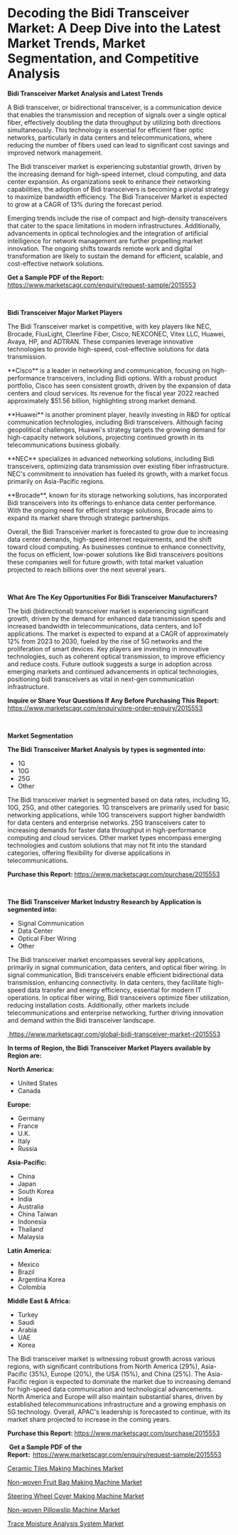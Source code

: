 <p><h1>Decoding the Bidi Transceiver Market: A Deep Dive into the Latest Market Trends, Market Segmentation, and Competitive Analysis</h1></p><p><strong>Bidi Transceiver Market Analysis and Latest Trends</strong></p>
<p><p>A Bidi transceiver, or bidirectional transceiver, is a communication device that enables the transmission and reception of signals over a single optical fiber, effectively doubling the data throughput by utilizing both directions simultaneously. This technology is essential for efficient fiber optic networks, particularly in data centers and telecommunications, where reducing the number of fibers used can lead to significant cost savings and improved network management.</p><p>The Bidi transceiver market is experiencing substantial growth, driven by the increasing demand for high-speed internet, cloud computing, and data center expansion. As organizations seek to enhance their networking capabilities, the adoption of Bidi transceivers is becoming a pivotal strategy to maximize bandwidth efficiency. The Bidi Transceiver Market is expected to grow at a CAGR of 13% during the forecast period. </p><p>Emerging trends include the rise of compact and high-density transceivers that cater to the space limitations in modern infrastructures. Additionally, advancements in optical technologies and the integration of artificial intelligence for network management are further propelling market innovation. The ongoing shifts towards remote work and digital transformation are likely to sustain the demand for efficient, scalable, and cost-effective network solutions.</p></p>
<p><strong>Get a Sample PDF of the Report:&nbsp;</strong> <a href="https://www.marketscagr.com/enquiry/request-sample/2015553?utm_campaign=3546&utm_medium=2&utm_source=Github&utm_content=ia&utm_term=29032025&utm_id=bidi-transceiver">https://www.marketscagr.com/enquiry/request-sample/2015553</a></p>
<p>&nbsp;</p>
<p><strong>Bidi Transceiver Major Market Players</strong></p>
<p><p>The Bidi Transceiver market is competitive, with key players like NEC, Brocade, FluxLight, Cleerline Fiber, Cisco, NEXCONEC, Vitex LLC, Huawei, Avaya, HP, and ADTRAN. These companies leverage innovative technologies to provide high-speed, cost-effective solutions for data transmission.</p><p>**Cisco** is a leader in networking and communication, focusing on high-performance transceivers, including Bidi options. With a robust product portfolio, Cisco has seen consistent growth, driven by the expansion of data centers and cloud services. Its revenue for the fiscal year 2022 reached approximately $51.56 billion, highlighting strong market demand.</p><p>**Huawei** is another prominent player, heavily investing in R&D for optical communication technologies, including Bidi transceivers. Although facing geopolitical challenges, Huawei's strategy targets the growing demand for high-capacity network solutions, projecting continued growth in its telecommunications business globally.</p><p>**NEC** specializes in advanced networking solutions, including Bidi transceivers, optimizing data transmission over existing fiber infrastructure. NEC's commitment to innovation has fueled its growth, with a market focus primarily on Asia-Pacific regions.</p><p>**Brocade**, known for its storage networking solutions, has incorporated Bidi transceivers into its offerings to enhance data center performance. With the ongoing need for efficient storage solutions, Brocade aims to expand its market share through strategic partnerships.</p><p>Overall, the Bidi Transceiver market is forecasted to grow due to increasing data center demands, high-speed internet requirements, and the shift toward cloud computing. As businesses continue to enhance connectivity, the focus on efficient, low-power solutions like Bidi transceivers positions these companies well for future growth, with total market valuation projected to reach billions over the next several years.</p></p>
<p>&nbsp;</p>
<p><strong>What Are The Key Opportunities For Bidi Transceiver Manufacturers?</strong></p>
<p><p>The bidi (bidirectional) transceiver market is experiencing significant growth, driven by the demand for enhanced data transmission speeds and increased bandwidth in telecommunications, data centers, and IoT applications. The market is expected to expand at a CAGR of approximately 12% from 2023 to 2030, fueled by the rise of 5G networks and the proliferation of smart devices. Key players are investing in innovative technologies, such as coherent optical transmission, to improve efficiency and reduce costs. Future outlook suggests a surge in adoption across emerging markets and continued advancements in optical technologies, positioning bidi transceivers as vital in next-gen communication infrastructure.</p></p>
<p><strong>Inquire or Share Your Questions If Any Before Purchasing This Report:</strong> <a href="https://www.marketscagr.com/enquiry/pre-order-enquiry/2015553?utm_campaign=3546&utm_medium=2&utm_source=Github&utm_content=ia&utm_term=29032025&utm_id=bidi-transceiver">https://www.marketscagr.com/enquiry/pre-order-enquiry/2015553</a></p>
<p>&nbsp;</p>
<p><strong>Market Segmentation</strong></p>
<p><strong>The Bidi Transceiver Market Analysis by types is segmented into:</strong></p>
<p><ul><li>1G</li><li>10G</li><li>25G</li><li>Other</li></ul></p>
<p><p>The Bidi transceiver market is segmented based on data rates, including 1G, 10G, 25G, and other categories. 1G transceivers are primarily used for basic networking applications, while 10G transceivers support higher bandwidth for data centers and enterprise networks. 25G transceivers cater to increasing demands for faster data throughput in high-performance computing and cloud services. Other market types encompass emerging technologies and custom solutions that may not fit into the standard categories, offering flexibility for diverse applications in telecommunications.</p></p>
<p><strong>Purchase this Report:&nbsp;</strong><a href="https://www.marketscagr.com/purchase/2015553?utm_campaign=3546&utm_medium=2&utm_source=Github&utm_content=ia&utm_term=29032025&utm_id=bidi-transceiver">https://www.marketscagr.com/purchase/2015553</a></p>
<p>&nbsp;</p>
<p><strong>The Bidi Transceiver Market Industry Research by Application is segmented into:</strong></p>
<p><ul><li>Signal Communication</li><li>Data Center</li><li>Optical Fiber Wiring</li><li>Other</li></ul></p>
<p><p>The Bidi transceiver market encompasses several key applications, primarily in signal communication, data centers, and optical fiber wiring. In signal communication, Bidi transceivers enable efficient bidirectional data transmission, enhancing connectivity. In data centers, they facilitate high-speed data transfer and energy efficiency, essential for modern IT operations. In optical fiber wiring, Bidi transceivers optimize fiber utilization, reducing installation costs. Additionally, other markets include telecommunications and enterprise networking, further driving innovation and demand within the Bidi transceiver landscape.</p></p>
<p><a href="https://www.marketscagr.com/global-bidi-transceiver-market-r2015553?utm_campaign=3546&utm_medium=2&utm_source=Github&utm_content=ia&utm_term=29032025&utm_id=bidi-transceiver">&nbsp;https://www.marketscagr.com/global-bidi-transceiver-market-r2015553</a></p>
<p><strong>In terms of Region, the Bidi Transceiver Market Players available by Region are:</strong></p>
<p>
    <p> <strong> North America: </strong>
        <ul>
            <li>United States</li>
            <li>Canada</li>
        </ul>
        </p> 
    <p> <strong> Europe: </strong>
        <ul>
            <li>Germany</li>
            <li>France</li>
            <li>U.K.</li>
            <li>Italy</li>
            <li>Russia</li>
        </ul>
        </p> 
    <p> <strong> Asia-Pacific: </strong>
        <ul>
            <li>China</li>
            <li>Japan</li>
            <li>South Korea</li>
            <li>India</li>
            <li>Australia</li>
            <li>China Taiwan</li>
            <li>Indonesia</li>
            <li>Thailand</li>
            <li>Malaysia</li>
        </ul>
        </p> 
    <p> <strong> Latin America: </strong>
        <ul>
            <li>Mexico</li>
            <li>Brazil</li>
            <li>Argentina Korea</li>
            <li>Colombia</li>
        </ul>
        </p> 
    <p> <strong> Middle East & Africa: </strong>
        <ul>
            <li>Turkey</li>
            <li>Saudi</li>
            <li>Arabia</li>
            <li>UAE</li>
            <li>Korea</li>
        </ul>
    </p>
    </p>
<p><p>The Bidi transceiver market is witnessing robust growth across various regions, with significant contributions from North America (29%), Asia-Pacific (35%), Europe (20%), the USA (15%), and China (25%). The Asia-Pacific region is expected to dominate the market due to increasing demand for high-speed data communication and technological advancements. North America and Europe will also maintain substantial shares, driven by established telecommunications infrastructure and a growing emphasis on 5G technology. Overall, APAC's leadership is forecasted to continue, with its market share projected to increase in the coming years.</p></p>
<p><strong>Purchase this Report: </strong><a href="https://www.marketscagr.com/purchase/2015553?utm_campaign=3546&utm_medium=2&utm_source=Github&utm_content=ia&utm_term=29032025&utm_id=bidi-transceiver">https://www.marketscagr.com/purchase/2015553</a></p>
<p>&nbsp;<strong>Get a Sample PDF of the Report:&nbsp;&nbsp;</strong><a href="https://www.marketscagr.com/enquiry/request-sample/2015553?utm_campaign=3546&utm_medium=2&utm_source=Github&utm_content=ia&utm_term=29032025&utm_id=bidi-transceiver">https://www.marketscagr.com/enquiry/request-sample/2015553</a></p>
<p><strong></strong></p>
<p><p><a href="https://www.linkedin.com/pulse/complete-analysis-ceramic-tiles-making-machines-markets-ep4we?utm_campaign=3546&utm_medium=2&utm_source=Github&utm_content=ia&utm_term=29032025&utm_id=bidi-transceiver">Ceramic Tiles Making Machines Market</a></p><p><a href="https://www.linkedin.com/pulse/non-woven-fruit-bag-making-machine-market-report-2025-2032-challenges-zpz1e?utm_campaign=3546&utm_medium=2&utm_source=Github&utm_content=ia&utm_term=29032025&utm_id=bidi-transceiver">Non-woven Fruit Bag Making Machine Market</a></p><p><a href="https://www.linkedin.com/pulse/comprehensive-analysis-steering-wheel-cover-making-machine-cejre?utm_campaign=3546&utm_medium=2&utm_source=Github&utm_content=ia&utm_term=29032025&utm_id=bidi-transceiver">Steering Wheel Cover Making Machine Market</a></p><p><a href="https://www.linkedin.com/pulse/examining-market-forces-influencing-non-woven-pillowslip-srske?utm_campaign=3546&utm_medium=2&utm_source=Github&utm_content=ia&utm_term=29032025&utm_id=bidi-transceiver">Non-woven Pillowslip Machine Market</a></p><p><a href="https://www.linkedin.com/pulse/trace-moisture-analysis-system-market-navigating-challenges-unlocking-soafe?utm_campaign=3546&utm_medium=2&utm_source=Github&utm_content=ia&utm_term=29032025&utm_id=bidi-transceiver">Trace Moisture Analysis System Market</a></p></p>